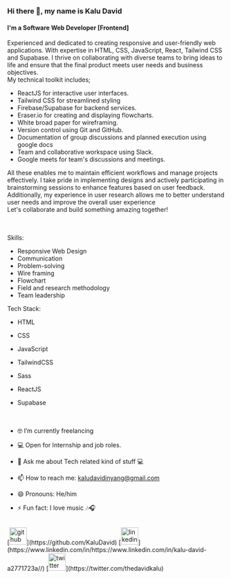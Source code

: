 ### Hi there 👋, my name is Kalu David
#### I'm a Software Web Developer [Frontend]

Experienced and dedicated to creating responsive and user-friendly web applications. With expertise in HTML, CSS, JavaScript, React, Tailwind CSS and Supabase. 
I thrive on collaborating with diverse teams to bring ideas to life and ensure that the final product meets user needs and business objectives.
<br>
My technical toolkit includes;
- ReactJS for interactive user interfaces.
- Tailwind CSS for streamlined styling
- Firebase/Supabase for backend services.
- Eraser.io for creating and displaying flowcharts.
- White broad paper for wireframing.
- Version control using Git and GitHub.
- Documentation of group discussions and planned execution using google docs
- Team and collaborative workspace using Slack.
- Google meets for team's discussions and meetings.

All these enables me to maintain efficient workflows and manage projects effectively.
I take pride in implementing designs and actively participating in brainstorming sessions to enhance features based on user feedback. Additionally, my experience in user research allows me to better understand user needs and improve the overall user experience
<br>
Let's collaborate and build something amazing together!
<br><br>
<be><br>

Skills: 
- Responsive Web Design
- Communication
- Problem-solving
- Wire framing
- Flowchart
- Field and research methodology
- Team leadership


Tech Stack:
- HTML
- CSS
- JavaScript
- TailwindCSS
- Sass
- ReactJS
- Supabase
<br><br>
<be><br>


- 🤓 I’m currently freelancing
- 💻 Open for Internship and job roles.  
- 💬 Ask me about Tech related kind of stuff 💻 
- 📫 How to reach me: kaludavidinyang@gmail.com 
- 😄 Pronouns: He/him 
- ⚡ Fun fact: I love music 🎶🎧 

<br>
[<img src='https://cdn.jsdelivr.net/npm/simple-icons@3.0.1/icons/github.svg' alt='github' height='40'>](https://github.com/KaluDavid)  [<img src='https://cdn.jsdelivr.net/npm/simple-icons@3.0.1/icons/linkedin.svg' alt='linkedin' height='40'>](https://www.linkedin.com/in/https://www.linkedin.com/in/kalu-david-a2771723a//)  [<img src='https://cdn.jsdelivr.net/npm/simple-icons@3.0.1/icons/twitter.svg' alt='twitter' height='40'>](https://twitter.com/thedavidkalu)  
